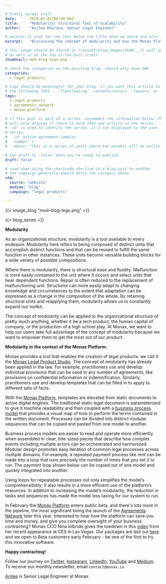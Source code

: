```yaml
---

# Pretty normal stuff
date:      2019-02-01T00:00:00Z
title:     "Modularity: Structural Tool of Scalability"
author:    "Anjlee Khurana, Senior Legal Engineer"

# excerpt is used for the text below the title when we share and also is the summary of the post on https://monax.io/blog
excerpt:   "Discussing the concept of modularity and how the Monax Platform utilises this organisational tool."

# this image should be stored in /content/blog/images/YEAR/. It will appear as a thumbnail on any listings,
# as well as at the top of the post itself
thumbnail: mod-blog-lego.png

# check the categories on the existing blog. should only have ONE
categories:
  - legal products

# tags should be meaningful for your blog. if you want this article to show on a 'use case' page, you can use
# the following TAGS -  'fleetleasing' 'contentcreators' 'lawyers' or 'corporate'
tags:
  - legal products
  - agreements network
  - monax platform

# if this post is part of a series, uncomment the information below. The 'article series' box
# will only display if there is more than one article in the series. 'id', 'number' and 'about' all must be present.
# 'id' is used to identify the series. It's not displayed to the user.
# series:
#   id: active-agreement-samples
#   number: 1
#   about: "This is a series of posts where the marmots will be outlining how the Monax Platform and the Agreements Network can be used in harmony to create the legal products of the future."

# set draft to 'false' when you're ready to publish
draft: false

# used when using the shortcode utm_link in a blog post to another
# the campaign generally should match the category above
utm:
  source: "website"
  medium: "blog"
  campaign: "legal products"

---
```


<!-- In general the filename below should match thumbnail category above -->
{{< image_blog "mod-blog-lego.png" >}}

<!-- if this article is part of a series, related articles will automatically appear here -->
{{< blog_series >}}

<!-- Content markdown here - first title on page is auto generated from title in frontmatter -->

**Modularity**

As an organizational structure, modularity is a tool available to every endeavor. Modularity here refers to being composed of distinct units that accomplish distinct functions and that can be reused to fulfill the same function in other instances. These units become versatile building blocks for a wide variety of possible compositions.

Where there is modularity, there is structural ease and fluidity. Malfunction is more easily contained to the unit where it occurs and select units that bear dependent functions. Repair is often reduced to the replacement of malfunctioning unit. Structures can more easily adapt to changing knowledge and circumstances to the extent that adaptation can be expressed as a change in the composition of the whole. By retaining structural units and reapplying them, modularity allows us to constantly expand our toolkit.

The concept of modularity can be applied to the organizational structure of pretty much anything, whether it be a tech product, the human capital of company, or the production of a high school play. At Monax, we want to help our users take full advantage of the concept of modularity because we want to empower them to get the most out of our product.

**Modularity in the context of the Monax Platform:**

Monax provides a tool that enables the creation of legal products: we call it the [Monax Legal Product Studio](https://monax.io/blog/2018/11/22/introducing-the-monax-legal-product-studio/). The concept of modularity has already been applied in the law. For example, practitioners use and develop individual provisions that can be used in any number of agreements, like provisions on confidential information or indemnification. Similarly, practitioners use and develop templates that can be filled in to apply to different sets of facts.

With the [Monax Platform](https://monax.io/blog/2018/12/04/introducing-the-monax-platform---contract-lifecycle-management-for-the-digital-age/), templates are elevated from static documents to active digital engines. The traditional static legal document is parameterized to give it machine readability and then coupled with a [business process model](https://monax.io/blog/2018/09/25/introducing-the-monax-bpmn-engine---the-powerhouse-for-legal-products./) that provides a visual map of how to perform the terms contained in the written document. Processes can be divided into distinct modular sequences that can be copied and pasted from one model to another. 

Business process models are easier to read and operate more efficiently when assembled in clear, bite-sized pieces that describe how complex events including multiple actors can be orchestrated and harmonized. Modular design promotes easy iteration of common legal processes across multiple domains. For example, a repeated payment process like rent can be made into a loop that runs precisely the number of times that you set it to run. The payment loop shown below can be copied out of one model and quickly integrated into another.


Using loops for repeatable processes not only simplifies the model’s comprehensibility; it also results in a more efficient use of the platform’s resources. In addition to increasing the model’s modularity, the reduction in tasks and sequences has made the model less taxing for our system to run.

In February the [Monax Platform](https://monax.io/platform/) enters public beta, and there's lots more in the pipeline, the most significant being the launch of the [Agreements Network](https://agreements.network) later this year. Interested to hear how the platform can save you time and money, and give you complete oversight of your buisness contracting? Monax CCO Nina kilbride gives the lowdown in this [video](https://youtu.be/8yTzIKc0KdM) from her recent appearance at CES in Las Vegas. Our packages are laid out [here](https://monax.io/pricing/) and we open to Beta customers early February - be one of the first to try this innovative software.


**Happy contracting!**

Follow our journey on [Twitter](https://twitter.com/monaxHQ?lang=en), [Instagram](https://www.instagram.com/monaxhq/?hl=en), [LinkedIn](https://www.linkedin.com/company/monax/), [YouTube](https://www.youtube.com/channel/UCTNwr9rWLg3C3gtZolFZDOQ/videos) and [Medium](https://medium.com/monaxhq). To receive our monthly newsletter, email `contact@monax.io`

[Anjlee](https://www.linkedin.com/in/anjlee-khurana-286630122) is Senior Legal Engineer at Monax. 


